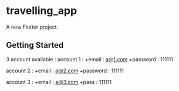 # travelling_app

A new Flutter project.

## Getting Started
3 account available : 
account 1 :  +email : a@1.com
            +password : 111111

account 2 : +email : a@2.com
            +password : 111111

account 3 : +email : a@3.com
            +pass : 111111
